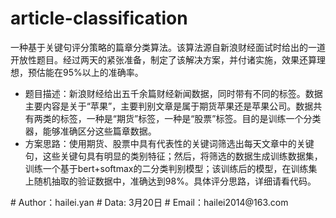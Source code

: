 # article-classification
一种基于关键句评分策略的篇章分类算法。该算法源自新浪财经面试时给出的一道开放性题目。经过两天的紧张准备，制定了该解决方案，并付诸实施，效果还算理想，预估能在95%以上的准确率。
+ 题目描述：新浪财经给出五千余篇财经新闻数据，同时带有不同的标签。数据主要内容是关于“苹果”，主要判别文章是属于期货苹果还是苹果公司。数据共有两类的标签，一种是“期货”标签，一种是“股票”标签。目的是训练一个分类器，能够准确区分这些篇章数据。
+ 方案思路：使用期货、股票中具有代表性的关键词筛选出每天文章中的关键句，这些关键句具有明显的类别特征；然后，将筛选的数据生成训练数据集，训练一个基于bert+softmax的二分类判别模型；该训练后的模型，在训练集上随机抽取的验证数据中，准确达到98%。具体评分思路，详细请看代码。
<p/>
# Author：hailei.yan
# Data: 3月20日
# Email：hailei2014@163.com
